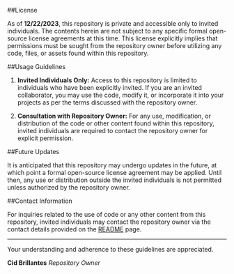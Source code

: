 ##License

As of **12/22/2023**, this repository is private and accessible only to invited individuals. The contents herein are not subject to any specific formal open-source license agreements at this time. This license explicitly implies that permissions must be sought from the repository owner before utilizing any code, files, or assets found within this repository.

##Usage Guidelines

1. **Invited Individuals Only:** Access to this repository is limited to individuals who have been explicitly invited. If you are an invited collaborator, you may use the code, modify it, or incorporate it into your projects as per the terms discussed with the repository owner.

2. **Consultation with Repository Owner:** For any use, modification, or distribution of the code or other content found within this repository, invited individuals are required to contact the repository owner for explicit permission.

##Future Updates

It is anticipated that this repository may undergo updates in the future, at which point a formal open-source license agreement may be applied. Until then, any use or distribution outside the invited individuals is not permitted unless authorized by the repository owner.

##Contact Information

For inquiries related to the use of code or any other content from this repository, invited individuals may contact the repository owner via the contact details provided on the [README](README.md#contact-information) page.

---

Your understanding and adherence to these guidelines are appreciated.

**Cid Brillantes**
*Repository Owner*
